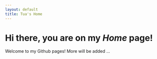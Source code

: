 ```yaml
---
layout: default
title: Tua's Home
---
```


# Hi there, you are on my _Home_ page!

Welcome to my Github pages! More will be added ...
